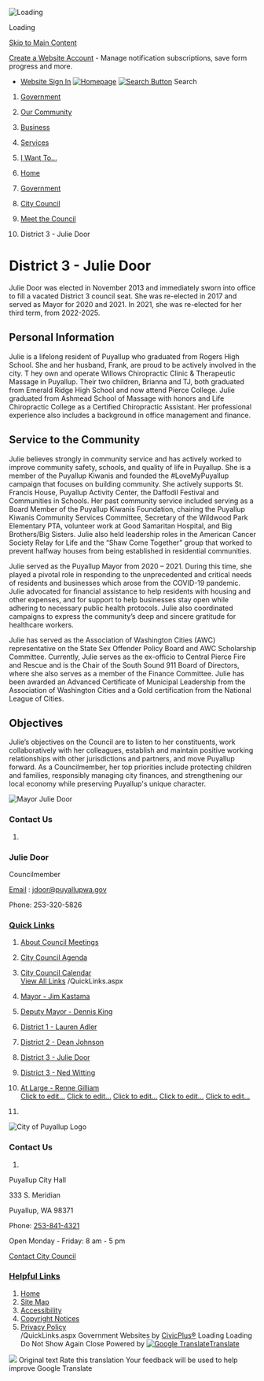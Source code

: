   ![Loading](images/7f17ec08046f6b08ff87df8580175ee830a4bc0076127d6a9d7e5a0f0193669c.gif) 

Loading

  [Skip to Main Content](https://www.cityofpuyallup.org/666/District-3---Julie-Door#cc380c4b0f-a4af-4141-997a-19a1da6d6f3e)  

 [Create a Website Account](https://www.cityofpuyallup.org/MyAccount/ProfileCreate)  - Manage notification subscriptions, save form progress and more.    

 *  [Website Sign In](https://www.cityofpuyallup.org/MyAccount) 
  [![Homepage](images/cb40a14f06a1baaf2e75143c37e500f51081c1057078be8d498af4a9aab114e6)](https://www.cityofpuyallup.org/666/District-3---Julie-Door)   [![Search Button](images/4b95f556c984cba4b89679babbf2512e4f9f992815b4e99e7d19b037b0205833)](https://www.cityofpuyallup.org/Search/Results) Search 

 1.  [Government](https://www.cityofpuyallup.org/27/Government) 
 1.  [Our Community](https://www.cityofpuyallup.org/31/Our-Community) 
 1.  [Business](https://www.cityofpuyallup.org/35/Business) 
 1.  [Services](https://www.cityofpuyallup.org/101/Services) 
 1.  [I Want To...](https://www.cityofpuyallup.org/9/I-Want-To) 

 1.  [Home](https://www.cityofpuyallup.org/666/District-3---Julie-Door) 
 1.  [Government](https://www.cityofpuyallup.org/27/Government) 
 1.  [City Council](https://www.cityofpuyallup.org/631/City-Council) 
 1.  [Meet the Council](https://www.cityofpuyallup.org/633/Meet-the-Council) 
 1. District 3 - Julie Door

# District 3 - Julie Door

Julie Door was elected in November 2013 and immediately sworn into office to fill a vacated District 3 council seat. She was re-elected in 2017 and served as Mayor for 2020 and 2021. In 2021, she was re-elected for her third term, from 2022-2025.

## Personal Information

Julie is a lifelong resident of Puyallup who graduated from Rogers High School. She and her husband, Frank, are proud to be actively involved in the city. T hey own and operate Willows Chiropractic Clinic & Therapeutic Massage in Puyallup. Their two children, Brianna and TJ, both graduated from Emerald Ridge High School and now attend Pierce College. Julie graduated from Ashmead School of Massage with honors and Life Chiropractic College as a Certified Chiropractic Assistant. Her professional experience also includes a background in office management and finance.

## Service to the Community

Julie believes strongly in community service and has actively worked to improve community safety, schools, and quality of life in Puyallup. She is a member of the Puyallup Kiwanis and founded the #LoveMyPuyallup campaign that focuses on building community.  She actively supports St. Francis House, Puyallup Activity Center, the Daffodil Festival and Communities in Schools. Her past community service included serving as a Board Member of the Puyallup Kiwanis Foundation, chairing the Puyallup Kiwanis Community Services Committee, Secretary of the Wildwood Park Elementary PTA, volunteer work at Good Samaritan Hospital, and Big Brothers/Big Sisters. Julie also held leadership roles in the American Cancer Society Relay for Life and the “Shaw Come Together” group that worked to prevent halfway houses from being established in residential communities.

 Julie served as the Puyallup Mayor from 2020 – 2021.  During this time, she played a pivotal role in responding to the unprecedented and critical needs of residents and businesses which arose from the COVID-19 pandemic. Julie advocated for financial assistance to help residents with housing and other expenses, and for support to help businesses stay open while adhering to necessary public health protocols. Julie also coordinated campaigns to express the community’s deep and sincere gratitude for healthcare workers.  

 Julie has served as the Association of Washington Cities (AWC) representative on the State Sex Offender Policy Board and AWC Scholarship Committee. Currently, Julie serves as the ex-officio to Central Pierce Fire and Rescue and is the Chair of the South Sound 911 Board of Directors, where she also serves as a member of the Finance Committee.  Julie has been awarded an Advanced Certificate of Municipal Leadership from the Association of Washington Cities and a Gold certification from the National League of Cities. 

## Objectives

Julie’s objectives on the Council are to listen to her constituents, work collaboratively with her colleagues, establish and maintain positive working relationships with other jurisdictions and partners, and move Puyallup forward. As a Councilmember, her top priorities include protecting children and families, responsibly managing city finances, and strengthening our local economy while preserving Puyallup's unique character.

  ![Mayor Julie Door](images/fa50ca9deb67072e25e12cb783aca50dcb980b48ac0ff4b21ae1003f2c46d072)  

### Contact Us

 1.    

### Julie Door   

Councilmember   

 [Email](mailto:jdoor@puyallupwa.gov) : jdoor@puyallupwa.gov   

Phone: 253-320-5826   

###  [Quick Links](https://www.cityofpuyallup.org/QuickLinks.aspx?CID=84) 

 1.  [About Council Meetings](https://www.cityofpuyallup.org/637)  
 1.  [City Council Agenda](https://www.cityofpuyallup.org/827/Agendas-Minutes-and-Videos)  
 1.  [City Council Calendar](https://www.cityofpuyallup.org/DocumentCenter/View/19481/2025-Council-Calendar)  
  [View All Links](https://www.cityofpuyallup.org/QuickLinks.aspx?CID=84)  /QuickLinks.aspx 

 1.   [Mayor - Jim Kastama](https://www.cityofpuyallup.org/634/Mayor---Jim-Kastama)  
 1.   [Deputy Mayor - Dennis King](https://www.cityofpuyallup.org/638/Deputy-Mayor---Dennis-King)  
 1.   [District 1 - Lauren Adler](https://www.cityofpuyallup.org/635/District-1---Lauren-Adler)  
 1.   [District 2 - Dean Johnson](https://www.cityofpuyallup.org/671/District-2---Dean-Johnson)  
 1.   [District 3 - Julie Door](https://www.cityofpuyallup.org/666/District-3---Julie-Door)  
 1.   [District 3 - Ned Witting](https://www.cityofpuyallup.org/669/District-3---Ned-Witting)  
 1.   [At Large - Renne Gilliam](https://www.cityofpuyallup.org/665/At-Large---Renne-Gilliam)  
  [Click to edit...](https://www.cityofpuyallup.org/666/District-3---Julie-Door)   [Click to edit...](https://www.facebook.com/PuyallupGov)   [Click to edit...](https://twitter.com/PuyallupGov)   [Click to edit...](https://www.instagram.com/puyallupgov)   [Click to edit...](https://www.youtube.com/channel/UCWyCf7gRu9EdyGcptKeYd_Q)  

 1.    

 ![City of Puyallup Logo](images/e696cace5aba498cc321ac5836d50937ea2debf675026f642a108b96a2dda46b)    

### Contact Us

 1.    

Puyallup City Hall   

333 S. Meridian   

Puyallup, WA 98371   

Phone:  [253-841-4321]()    

Open Monday - Friday: 8 am - 5 pm   

 [Contact City Council](https://www.cityofpuyallup.org/633/Meet-the-Council)    

###  [Helpful Links](https://www.cityofpuyallup.org/QuickLinks.aspx?CID=153) 

 1.  [Home](https://www.cityofpuyallup.org/666/District-3---Julie-Door)  
 1.  [Site Map](https://www.cityofpuyallup.org/sitemap)  
 1.  [Accessibility](https://www.cityofpuyallup.org/accessibility)  
 1.  [Copyright Notices](https://www.cityofpuyallup.org/site/copyright)  
 1.  [Privacy Policy](https://www.cityofpuyallup.org/privacy)  
 /QuickLinks.aspx Government Websites by [CivicPlus®](https://connect.civicplus.com/referral)  Loading Loading Do Not Show Again Close Powered by  [![Google Translate](images/3f3f3a8d0882c4edd13c1755632554f3042dd0f45af91da1e753b94d76c2513f.png)Translate](https://translate.google.com)  

  ![](images/13a949374212f668e5cb41968b00a15c585519968fe4f6c7f4975d235370f0d0.svg)  Original text Rate this translation Your feedback will be used to help improve Google Translate 